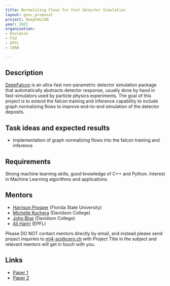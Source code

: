 ```yaml
---
title: Normalizing Flows for Fast Detector Simulation
layout: gsoc_proposal
project: DeepFALCON
year: 2022
organization: 
- Davidson
- FSU
- EPFL
- CERN

---
```


## Description
[DeepFalcon](https://ml4physicalsciences.github.io/2020/files/NeurIPS_ML4PS_2020_138.pdf) is an ultra-fast non-parametric detector simulation package that automatically abstracts detector response, usually done by hand in fast-simulators used by particle physics experiments. The goal of this project is to extend the falcon training and inference capability to include graph normalizing flows to improve end-to-end simulation of the detector deposits. 

## Task ideas and expected results
  * Implementation of graph normalizing flows into the falcon training and inference


## Requirements
Strong machine learning skills, good knowledge of C++ and Python. Interest in Machine Learning algorithms and applications.

## Mentors 
  * [Harrison Prosper](mailto:ml4-sci@cern.ch) (Florida State University)
  * [Michelle Kuchera](mailto:ml4-sci@cern.ch) (Davidson College) 
  * [John Blue](mailto:ml4-sci@cern.ch) (Davidson College)
  * [Ali Hariri](mailto:ml4-sci@cern.ch) (EPFL)

Please DO NOT contact mentors directly by email, and instead please send project inquiries to [ml4-sci@cern.ch](mailto:ml4-sci@cern.ch) with Project Title in the subject and relevant mentors will get in touch with you. 

## Links
  * [Paper 1](http://inspirehep.net/record/1456803)
  * [Paper 2](https://ml4physicalsciences.github.io/2020/files/NeurIPS_ML4PS_2020_138.pdf)
